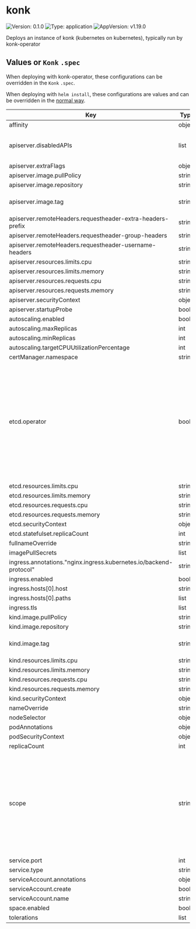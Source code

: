 # konk

![Version: 0.1.0](https://img.shields.io/badge/Version-0.1.0-informational?style=flat-square) ![Type: application](https://img.shields.io/badge/Type-application-informational?style=flat-square) ![AppVersion: v1.19.0](https://img.shields.io/badge/AppVersion-v1.19.0-informational?style=flat-square)

Deploys an instance of konk (kubernetes on kubernetes), typically run by konk-operator

## Values or `Konk` `.spec`

When deploying with konk-operator, these configurations can be overridden in the `Konk` `.spec`.

When deploying with `helm install`, these configurations are values and can be overridden in the [normal way](https://helm.sh/docs/helm/helm_install/#helm-install).

| Key | Type | Default | Description |
|-----|------|---------|-------------|
| affinity | object | `{}` |  |
| apiserver.disabledAPIs | list | `["apps/v1","apps/v1beta1","autoscaling/v1","autoscaling/v2beta1","autoscaling/v2beta2","batch/v1","batch/v1beta1","networking.k8s.io/v1","networking.k8s.io/v1beta1","storage.k8s.io/v1","storage.k8s.io/v1beta1"]` | specifies APIs unavailable in Konk. |
| apiserver.extraFlags | object | `{}` |  |
| apiserver.image.pullPolicy | string | `"Always"` |  |
| apiserver.image.repository | string | `"k8s.gcr.io/kube-apiserver"` |  |
| apiserver.image.tag | string | default is the chart appVersion. | Overrides the image tag |
| apiserver.remoteHeaders.requestheader-extra-headers-prefix | string | `"X-Remote-Extra-"` |  |
| apiserver.remoteHeaders.requestheader-group-headers | string | `"X-Remote-Group"` |  |
| apiserver.remoteHeaders.requestheader-username-headers | string | `"X-Remote-User"` |  |
| apiserver.resources.limits.cpu | string | `"200m"` |  |
| apiserver.resources.limits.memory | string | `"512Mi"` |  |
| apiserver.resources.requests.cpu | string | `"20m"` |  |
| apiserver.resources.requests.memory | string | `"160Mi"` |  |
| apiserver.securityContext | object | `{}` |  |
| apiserver.startupProbe | bool | `true` |  |
| autoscaling.enabled | bool | `false` |  |
| autoscaling.maxReplicas | int | `100` |  |
| autoscaling.minReplicas | int | `1` |  |
| autoscaling.targetCPUUtilizationPercentage | int | `80` |  |
| certManager.namespace | string | `nil` |  |
| etcd.operator | bool | `true` | defines how Konk's internal etcd is deployed. `true`: etcd is deployed by konk-operator `false`: etcd is deployed as a sidecar of konk's kube-apiserver |
| etcd.resources.limits.cpu | string | `"200m"` |  |
| etcd.resources.limits.memory | string | `"512Mi"` |  |
| etcd.resources.requests.cpu | string | `"10m"` |  |
| etcd.resources.requests.memory | string | `"64Mi"` |  |
| etcd.securityContext | object | `{}` |  |
| etcd.statefulset.replicaCount | int | `3` |  |
| fullnameOverride | string | `""` |  |
| imagePullSecrets | list | `[]` |  |
| ingress.annotations."nginx.ingress.kubernetes.io/backend-protocol" | string | `"HTTPS"` |  |
| ingress.enabled | bool | `false` |  |
| ingress.hosts[0].host | string | `"chart-example.local"` |  |
| ingress.hosts[0].paths | list | `[]` |  |
| ingress.tls | list | `[]` |  |
| kind.image.pullPolicy | string | `"Always"` |  |
| kind.image.repository | string | `"kindest/node"` |  |
| kind.image.tag | string | default is the chart appVersion. | Overrides the image tag |
| kind.resources.limits.cpu | string | `"1000m"` |  |
| kind.resources.limits.memory | string | `"512Mi"` |  |
| kind.resources.requests.cpu | string | `"100m"` |  |
| kind.resources.requests.memory | string | `"128Mi"` |  |
| kind.securityContext | object | `{}` |  |
| nameOverride | string | `""` |  |
| nodeSelector | object | `{}` |  |
| podAnnotations | object | `{}` |  |
| podSecurityContext | object | `{}` |  |
| replicaCount | int | `1` |  |
| scope | string | `"namespace"` | scope can be `cluster` or `namespace`. When scope is `cluster`, Certificates in any namespace can be signed by the konk's Issuer. |
| service.port | int | `6443` |  |
| service.type | string | `"ClusterIP"` |  |
| serviceAccount.annotations | object | `{}` |  |
| serviceAccount.create | bool | `true` |  |
| serviceAccount.name | string | `""` |  |
| space.enabled | bool | `false` |  |
| tolerations | list | `[]` |  |
